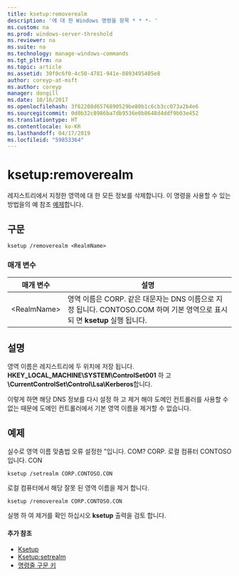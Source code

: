 ```yaml
---
title: ksetup:removerealm
description: '에 대 한 Windows 명령을 항목 * * *- '
ms.custom: na
ms.prod: windows-server-threshold
ms.reviewer: na
ms.suite: na
ms.technology: manage-windows-commands
ms.tgt_pltfrm: na
ms.topic: article
ms.assetid: 39f0c6f0-4c50-4781-941e-0893495405e8
author: coreyp-at-msft
ms.author: coreyp
manager: dongill
ms.date: 10/16/2017
ms.openlocfilehash: 3f62208d6576890529be80b1c6cb3cc073a2b4e6
ms.sourcegitcommit: 0d0b32c8986ba7db9536e0b8648d4ddf9b03e452
ms.translationtype: HT
ms.contentlocale: ko-KR
ms.lasthandoff: 04/17/2019
ms.locfileid: "59853364"
---
```

# <a name="ksetupremoverealm"></a>ksetup:removerealm



레지스트리에서 지정한 영역에 대 한 모든 정보를 삭제합니다. 이 명령을 사용할 수 있는 방법을의 예 참조 [예제](#BKMK_Examples)합니다.

## <a name="syntax"></a>구문

```
ksetup /removerealm <RealmName>
```

### <a name="parameters"></a>매개 변수

|매개 변수|설명|
|---------|-----------|
|\<RealmName>|영역 이름은 CORP. 같은 대문자는 DNS 이름으로 지정 됩니다. CONTOSO.COM 하며 기본 영역으로 표시 되 면 **ksetup** 실행 됩니다.|

## <a name="remarks"></a>설명

영역 이름은 레지스트리에 두 위치에 저장 됩니다. **HKEY_LOCAL_MACHINE\SYSTEM\ControlSet001** 하 고 **\CurrentControlSet\Control\Lsa\Kerberos**합니다.

이렇게 하면 해당 DNS 정보를 다시 설정 하 고 제거 해야 도메인 컨트롤러를 사용할 수 없는 때문에 도메인 컨트롤러에서 기본 영역 이름을 제거할 수 없습니다.

## <a name="BKMK_Examples"></a>예제

실수로 영역 이름 맞춤법 오류 설정한 "입니다. COM? CORP. 로컬 컴퓨터 CONTOSO입니다. CON
```
ksetup /setrealm CORP.CONTOSO.CON
```
로컬 컴퓨터에서 해당 잘못 된 영역 이름을 제거 합니다.
```
ksetup /removerealm CORP.CONTOSO.CON
```
실행 하 여 제거를 확인 하십시오 **ksetup** 출력을 검토 합니다.

#### <a name="additional-references"></a>추가 참조

-   [Ksetup](ksetup.md)
-   [Ksetup:setrealm](ksetup-setrealm.md)
-   [명령줄 구문 키](command-line-syntax-key.md)